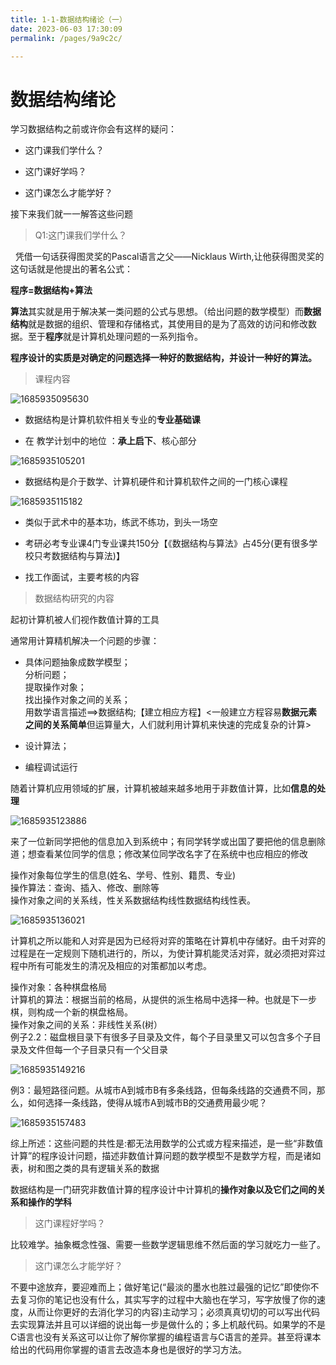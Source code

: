 ```yaml
---
title: 1-1-数据结构绪论（一）
date: 2023-06-03 17:30:09
permalink: /pages/9a9c2c/

---
```

数据结构绪论
======

学习数据结构之前或许你会有这样的疑问：

*   这门课我们学什么？
    
*   这门课好学吗？
    
*   这门课怎么才能学好？
    

接下来我们就一一解答这些问题

> Q1:这门课我们学什么？

  凭借一句话获得图灵奖的Pascal语言之父——Nicklaus Wirth,让他获得图灵奖的这句话就是他提出的著名公式：

**程序=数据结构+算法**

**算法**其实就是用于解决某一类问题的公式与思想。（给出问题的数学模型）而**数据结构**就是数据的组织、管理和存储格式，其使用目的是为了高效的访问和修改数据。至于**程序**就是计算机处理问题的一系列指令。

**程序设计的实质是对确定的问题选择一种好的数据结构，并设计一种好的算法。**

> 课程内容

![1685935095630](/assets/1685935095630.png)

*   数据结构是计算机软件相关专业的**专业基础课**
    
*   在 教学计划中的地位 ：**承上启下**、核心部分
    

![1685935105201](/assets/1685935105201.png)

*   数据结构是介于数学、计算机硬件和计算机软件之间的一门核心课程
    

![1685935115182](/assets/1685935115182.png)

*   类似于武术中的基本功，练武不练功，到头一场空
    
*   考研必考专业课4门专业课共150分【《数据结构与算法》占45分(更有很多学校只考数据结构与算法)】
    
*   找工作面试，主要考核的内容
    

> 数据结构研究的内容

起初计算机被人们视作数值计算的工具

通常用计算精机解决一个问题的步骤：

*   具体问题抽象成数学模型；  
    分析问题；  
    提取操作对象；  
    找出操作对象之间的关系；  
    用数学语言描述==>数据结构;【建立相应方程】<一般建立方程容易**数据元素之间的关系简单**但运算量大，人们就利用计算机来快速的完成复杂的计算>
    
*   设计算法；
*   编程调试运行
    

随着计算机应用领域的扩展，计算机被越来越多地用于非数值计算，比如**信息的处理**

![1685935123886](/assets/1685935123886.png)

来了一位新同学把他的信息加入到系统中；有同学转学或出国了要把他的信息删除道；想查看某位同学的信息；修改某位同学改名字了在系统中也应相应的修改

操作对象每位学生的信息(姓名、学号、性别、籍贯、专业)  
操作算法：查询、插入、修改、删除等  
操作对象之间的关系线，性关系数据结构线性数据结构线性表。

![1685935136021](/assets/1685935136021.png)

计算机之所以能和人对弈是因为已经将对弈的策略在计算机中存储好。由千对弈的过程是在一定规则下随机进行的，所以，为使计算机能灵活对弈，就必须把对弈过程中所有可能发生的清况及相应的对策都加以考虑。

  

操作对象：各种棋盘格局  
计算机的算法：根据当前的格局，从提供的派生格局中选择一种。也就是下一步棋，则构成一个新的棋盘格局。  
操作对象之间的关系：非线性关系(树）  
例子2.2：磁盘根目录下有很多子目录及文件，每个子目录里又可以包含多个子目录及文件但每一个子目录只有一个父目录

![1685935149216](/assets/1685935149216.png)

例3：最短路径问题。从城市A到城市B有多条线路，但每条线路的交通费不同，那么，如何选择一条线路，使得从城市A到城市B的交通费用最少呢？

![1685935157483](/assets/1685935157483.png)

综上所述：这些问题的共性是:都无法用数学的公式或方程来描述，是一些“非数值计算”的程序设计问题，描述非数值计算问题的数学模型不是数学方程，而是诸如表，树和图之类的具有逻辑关系的数据

数据结构是一门研究非数值计算的程序设计中计算机的**操作对象以及它们之间的关系和操作的学科**

> 这门课程好学吗？

比较难学。抽象概念性强、需要一些数学逻辑思维不然后面的学习就吃力一些了。  

> 这门课怎么才能学好？

不要中途放弃，要迎难而上；做好笔记(“最淡的墨水也胜过最强的记忆”即使你不去复习你的笔记也没有什么，其实写字的过程中大脑也在学习，写字放慢了你的速度，从而让你更好的去消化学习的内容)主动学习；必须真真切切的可以写出代码去实现算法并且可以详细的说出每一步是做什么的；多上机敲代码。如果学的不是C语言也没有关系这可以让你了解你掌握的编程语言与C语言的差异。甚至将课本给出的代码用你掌握的语言去改造本身也是很好的学习方法。

  

  

